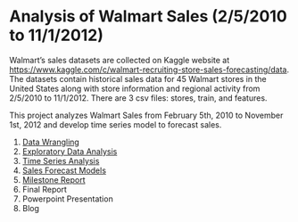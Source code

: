 # Analysis of Walmart Sales (2/5/2010 to 11/1/2012)
Walmart’s sales datasets are collected on Kaggle website at https://www.kaggle.com/c/walmart-recruiting-store-sales-forecasting/data. The datasets contain historical sales data for 45 Walmart stores in the United States along with store information and regional activity from 2/5/2010 to 11/1/2012. There are 3 csv files: stores, train, and features.

This project analyzes Walmart Sales from February 5th, 2010 to November 1st, 2012 and develop time series model to forecast sales.

1. [Data Wrangling](https://github.com/nphan20181/walmart_sales/blob/master/00_walmart_data_wrangling.ipynb)
2. [Exploratory Data Analysis](https://github.com/nphan20181/walmart_sales/blob/master/01_walmart_eda.ipynb)
3. [Time Series Analysis](https://github.com/nphan20181/walmart_sales/blob/master/02_walmart_time_series_analysis.ipynb)
3. [Sales Forecast Models](https://github.com/nphan20181/walmart_sales/blob/master/03_walmart_models.ipynb)
4. [Milestone Report](https://github.com/nphan20181/walmart_sales/blob/master/walmart_milestone_report.pdf)
5. Final Report
6. Powerpoint Presentation
7. Blog
